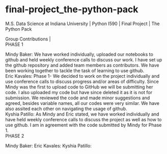# final-project_the-python-pack
M.S. Data Science at Indiana University | Python I590 | Final Project | The Python Pack

Group Contributions |  
PHASE 1

Mindy Baker: We have worked individually, uploaded our notebooks to github and held weekly conference calls to discuss our work. I have set up the github repository and added team members as contributors. We have been working together to tackle the task of learning to use github.    
Eric Kavales: Phase 1- We decided to work on the project individually and use conference calls to discuss progress and/or areas of difficulty. Since Mindy was the first to upload code to GitHub we will be submitting her code. I also uploaded my code but have since deleted it as it is not for submission. We reviewed the code and made minor suggestions and agreed, besides variable names, all our codes were very similar. We have also assited each other on navigating the usage of github.    
Kyshia Patillo: As Mindy and Eric stated, we have worked individually and have held weekly conference calls to discuss the project as well as how to use github. I am in agreement with the code submitted by Mindy for Phase 1.  
PHASE 2

Mindy Baker:
Eric Kavales:
Kyshia Patillo:
